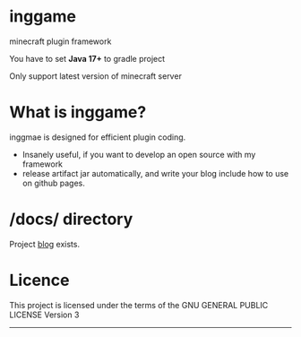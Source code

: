 # inggame

minecraft plugin framework

You have to set **Java 17+** to gradle project  

Only support latest version of minecraft server

# What is inggame?

inggmae is designed for efficient plugin coding.
- Insanely useful, if you want to develop an open source with my framework
- release artifact jar automatically, and write your blog include how to use on github pages.  



# /docs/ directory

Project [blog](https://inggameteam.github.io/inggame/) exists.

# Licence

This project is licensed under the terms of the GNU GENERAL PUBLIC LICENSE Version 3

---
